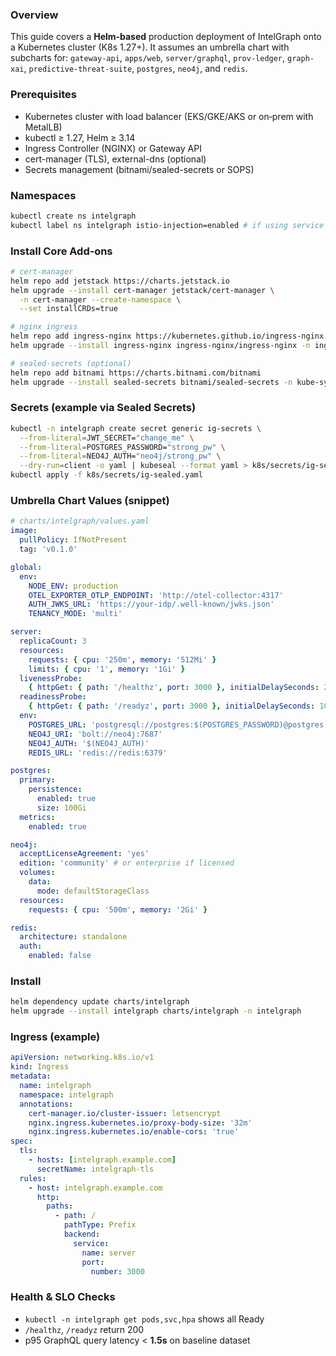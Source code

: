 ### Overview

This guide covers a **Helm‑based** production deployment of IntelGraph onto a Kubernetes cluster (K8s 1.27+). It assumes an umbrella chart with subcharts for: `gateway-api`, `apps/web`, `server/graphql`, `prov-ledger`, `graph-xai`, `predictive-threat-suite`, `postgres`, `neo4j`, and `redis`.

### Prerequisites

- Kubernetes cluster with load balancer (EKS/GKE/AKS or on‑prem with MetalLB)
- kubectl ≥ 1.27, Helm ≥ 3.14
- Ingress Controller (NGINX) or Gateway API
- cert-manager (TLS), external-dns (optional)
- Secrets management (bitnami/sealed-secrets or SOPS)

### Namespaces

```bash
kubectl create ns intelgraph
kubectl label ns intelgraph istio-injection=enabled # if using service mesh (optional)
```

### Install Core Add‑ons

```bash
# cert-manager
helm repo add jetstack https://charts.jetstack.io
helm upgrade --install cert-manager jetstack/cert-manager \
  -n cert-manager --create-namespace \
  --set installCRDs=true

# nginx ingress
helm repo add ingress-nginx https://kubernetes.github.io/ingress-nginx
helm upgrade --install ingress-nginx ingress-nginx/ingress-nginx -n ingress-nginx --create-namespace

# sealed-secrets (optional)
helm repo add bitnami https://charts.bitnami.com/bitnami
helm upgrade --install sealed-secrets bitnami/sealed-secrets -n kube-system
```

### Secrets (example via Sealed Secrets)

```bash
kubectl -n intelgraph create secret generic ig-secrets \
  --from-literal=JWT_SECRET="change_me" \
  --from-literal=POSTGRES_PASSWORD="strong_pw" \
  --from-literal=NEO4J_AUTH="neo4j/strong_pw" \
  --dry-run=client -o yaml | kubeseal --format yaml > k8s/secrets/ig-sealed.yaml
kubectl apply -f k8s/secrets/ig-sealed.yaml
```

### Umbrella Chart Values (snippet)

```yaml
# charts/intelgraph/values.yaml
image:
  pullPolicy: IfNotPresent
  tag: 'v0.1.0'

global:
  env:
    NODE_ENV: production
    OTEL_EXPORTER_OTLP_ENDPOINT: 'http://otel-collector:4317'
    AUTH_JWKS_URL: 'https://your-idp/.well-known/jwks.json'
    TENANCY_MODE: 'multi'

server:
  replicaCount: 3
  resources:
    requests: { cpu: '250m', memory: '512Mi' }
    limits: { cpu: '1', memory: '1Gi' }
  livenessProbe:
    { httpGet: { path: '/healthz', port: 3000 }, initialDelaySeconds: 20 }
  readinessProbe:
    { httpGet: { path: '/readyz', port: 3000 }, initialDelaySeconds: 10 }
  env:
    POSTGRES_URL: 'postgresql://postgres:$(POSTGRES_PASSWORD)@postgres:5432/ig'
    NEO4J_URI: 'bolt://neo4j:7687'
    NEO4J_AUTH: '$(NEO4J_AUTH)'
    REDIS_URL: 'redis://redis:6379'

postgres:
  primary:
    persistence:
      enabled: true
      size: 100Gi
  metrics:
    enabled: true

neo4j:
  acceptLicenseAgreement: 'yes'
  edition: 'community' # or enterprise if licensed
  volumes:
    data:
      mode: defaultStorageClass
  resources:
    requests: { cpu: '500m', memory: '2Gi' }

redis:
  architecture: standalone
  auth:
    enabled: false
```

### Install

```bash
helm dependency update charts/intelgraph
helm upgrade --install intelgraph charts/intelgraph -n intelgraph
```

### Ingress (example)

```yaml
apiVersion: networking.k8s.io/v1
kind: Ingress
metadata:
  name: intelgraph
  namespace: intelgraph
  annotations:
    cert-manager.io/cluster-issuer: letsencrypt
    nginx.ingress.kubernetes.io/proxy-body-size: '32m'
    nginx.ingress.kubernetes.io/enable-cors: 'true'
spec:
  tls:
    - hosts: [intelgraph.example.com]
      secretName: intelgraph-tls
  rules:
    - host: intelgraph.example.com
      http:
        paths:
          - path: /
            pathType: Prefix
            backend:
              service:
                name: server
                port:
                  number: 3000
```

### Health & SLO Checks

- `kubectl -n intelgraph get pods,svc,hpa` shows all Ready
- `/healthz`, `/readyz` return 200
- p95 GraphQL query latency < **1.5s** on baseline dataset
